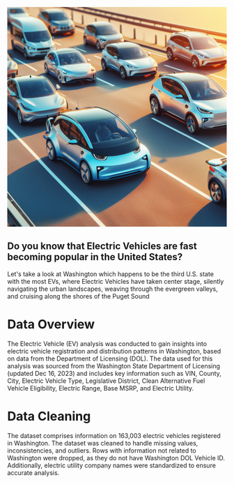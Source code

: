 ![alt text](https://github.com/OlusolaIdowu/Electric-Vehicle---Washington/blob/main/Designer.jpeg)

## Do you know that Electric Vehicles are fast becoming popular in the United States? 

Let's take a look at Washington which happens to be the third U.S. state with the most EVs, where Electric Vehicles have taken center stage, silently navigating the urban landscapes, weaving through the evergreen valleys, and cruising along the shores of the Puget Sound

# Data Overview
The Electric Vehicle (EV) analysis was conducted to gain insights into electric vehicle registration and distribution patterns in Washington, based on data from the Department of Licensing (DOL). The data used for this analysis was sourced from the Washington State Department of Licensing (updated Dec 16, 2023) and includes key information such as VIN, County, City, Electric Vehicle Type, Legislative District, Clean Alternative Fuel Vehicle Eligibility, Electric Range, Base MSRP, and Electric Utility.

# Data Cleaning
The dataset comprises information on 163,003 electric vehicles registered in Washington. The dataset was cleaned to handle missing values, inconsistencies, and outliers. Rows with information not related to Washington were dropped, as they do not have Washington DOL Vehicle ID. Additionally, electric utility company names were standardized to ensure accurate analysis.
